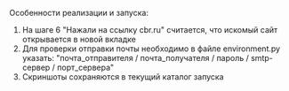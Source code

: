 Особенности реализации и запуска:
1. На шаге 6 "Нажали на ссылку cbr.ru" считается, что искомый сайт открывается в новой вкладке
2. Для проверки отправки почты необходимо в файле environment.py указать:
"почта_отправителя / почта_получателя / пароль / smtp-сервер / порт_сервера"
3. Скриншоты сохраняются в текущий каталог запуска
